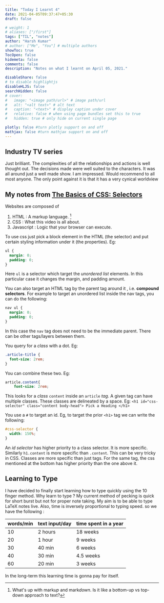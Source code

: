 ```yaml
---
title: "Today I Learnt 4"
date: 2021-04-05T09:37:47+05:30
draft: false

# weight: 1
# aliases: ["/first"]
tags: ["TIL", "notes"]
author: "Harsh Kumar"
# author: ["Me", "You"] # multiple authors
showToc: true
TocOpen: false
hidemeta: false
comments: false
description: "Notes on what I learnt on April 05, 2021."

disableShare: false
# to disable highlightjs
disableHLJS: false
searchHidden: false
# cover:
#   image: "<image path/url>" # image path/url
#   alt: "<alt text>" # alt text
#   caption: "<text>" # display caption under cover
#   relative: false # when using page bundles set this to true
#   hidden: true # only hide on current single page

plotly: false #turn plotly support on and off
mathjax: false #turn mathjax support on and off
---
```


## Industry TV series

Just brilliant. The complexities of all the relationships and actions is well thought out. The decisions made were well suited to the characters. It was all around just a well made show. I am impressed. Would recommend to all most anyone. The only point against it is that it has a very cynical worldview

## My notes from [The Basics of CSS: Selectors](https://youtu.be/yh3W6qMxIiA)

Websites are composed of

1. HTML : A markup language. [^1]
2. CSS : What this video is all about.
3. Javascript : Logic that your browser can execute.

[^1]: What's up with mark*up* and mark*down*. Is it like a bottom-up vs top-down approach to text?

To use css just pick a block element in the HTML (the selector) and put certain styling information under it (the properties). Eg:

```css
ul {
  margin: 0;
  padding: 0;
}
```

Here `ul` is a selector which target the _unordered list_ elements. In this particular case it changes the margin, and padding amount.

You can also target an HTML tag by the parent tag around it , i.e. **compound selectors**. For example to target an unordered list inside the nav tags, you can do the following:

```css
nav ul {
  margin: 0;
  padding: 0;
}
```

In this case the `nav` tag does not need to be the immediate parent. There can be other tags/layers between them.

You query for a _class_ with a dot. Eg:

```css
.article-title {
  font-size: 2rem;
}
```

You can combine these two. Eg:

```css
article.content{
    font-size: 2rem;
```

This looks for a _class_ `content` inside an `article` _tag_. A given tag can have multiple classes. These classes are delineated by a space. Eg: `<h1 id="css-selector" class="content body-head"> Pick a Heading </h1>`

You use a `#` to target an id. Eg, to target the prior `<h1>` tag we can write the following:

```css
#css-selector {
  width: 150%;
}
```

An _id selector_ has higher priority to a class selector. It is more specific. Similarly `h1.content` is more specific than `.content`. This can be very tricky in CSS. Classes are more specific than just tags. For the same tag, the css mentioned at the bottom has higher priority than the one above it.

## Learning to Type

I have decided to finally start learning how to type quickly using the 10 finger method. Why learn to type ? My current method of pecking is quick for short burst but not for proper note taking. My aim is to be able to type LaTeX notes live. Also, time is inversely proportional to typing speed. so we have the following :

| words/min | text input/day | time spent in a year|
|---------- | -------------- | ------------------- |
| 10 | 2 hours | 18 weeks |
| 20 | 1 hour  | 9 weeks |
| 30 | 40 min  | 6 weeks |
| 40 | 30 min  | 4.5 weeks|
| 60 | 20 min  | 3 weeks |

In the long-term this learning time is gonna pay for itself.